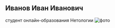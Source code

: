 ## Иванов Иван Иванович
студент онлайн-образования Нетологии
![фото](https://koshka.top/uploads/posts/2021-12/1639854804_4-koshka-top-p-kota-iz-multika-shrek-4.jpg)